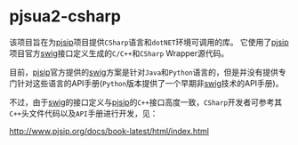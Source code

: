 # pjsua2-csharp
该项目旨在为[pjsip]项目提供`CSharp`语言和`dotNET`环境可调用的库。
它使用了[pjsip]项目官方[swig]接口定义生成的`C/C++`和`CSharp` Wrapper源代码。

目前，[pjsip]官方提供的[swig]方案是针对`Java`和`Python`语言的，但是并没有提供专门针对这些语言的API手册(`Python`版本提供了一个早期非[swig]技术的API手册)。

不过，由于[swig]的接口定义与[pjsip]的`C++`接口高度一致，`CSharp`开发者可参考其`C++`头文件代码以及`API`手册进行开发，见：

<http://www.pjsip.org/docs/book-latest/html/index.html>

[pjsip]: http://www.pjsip.org/
[swig]: http://http://www.swig.org/
